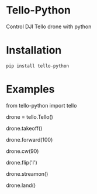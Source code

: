 # Tello-Python

Control DJI Tello drone with python

# Installation

    pip install tello-python

# Examples


from tello-python import tello

drone = tello.Tello()

drone.takeoff()

drone.forward(100)

drone.cw(90)

drone.flip('l')

drone.streamon()

drone.land()

